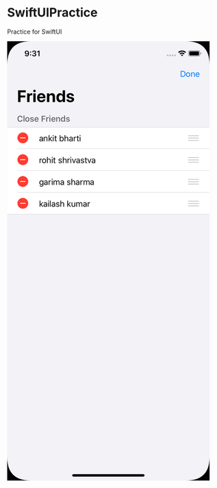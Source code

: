 # SwiftUIPractice
Practice for SwiftUI

![ListView](https://github.com/ankitbharti1994/SwiftUIPractice/blob/master/Screenshots/list%20view.png)
